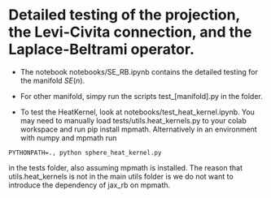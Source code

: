 # Detailed testing of the projection, the Levi-Civita connection, and the Laplace-Beltrami operator.

* The notebook notebooks/SE_RB.ipynb contains the detailed testing for the manifold $SE(n)$.
* For other manifold, simpy run the scripts test_[manifold].py in the folder.

* To test the HeatKernel, look at notebooks/test_heat_kernel.ipynb. You may need to manually load tests/utils.heat_kernels.py to your colab workspace and run pip install mpmath. Alternatively in an environment with numpy and mpmath run

```
PYTHONPATH=., python sphere_heat_kernel.py
```

in the tests folder, also assuming mpmath is installed. The reason that utils.heat_kernels is not in the main utils folder is we do not want to introduce the dependency of jax_rb on mpmath.
